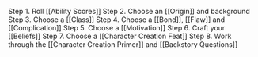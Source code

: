 
Step 1. Roll [[Ability Scores]]
Step 2. Choose an [[Origin]] and background
Step 3. Choose a [[Class]]
Step 4. Choose a [[Bond]], [[Flaw]] and [[Complication]]
Step 5. Choose a [[Motivation]]
Step 6. Craft your [[Beliefs]]
Step 7.  Choose a [[Character Creation Feat]]
Step 8. Work through the [[Character Creation Primer]] and [[Backstory Questions]]





